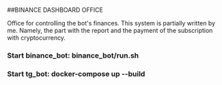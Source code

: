 ##BINANCE DASHBOARD OFFICE

Office for controlling the bot's finances. This system is partially written by me. Namely, 
the part with the report and the payment of the subscription with cryptocurrency.

### Start binance_bot: binance_bot/run.sh
### Start tg_bot: docker-compose up --build

